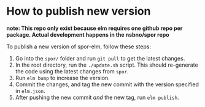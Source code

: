 # How to publish new version

__note: This repo only exist because elm requires one github repo per package. Actual development happens in the nsbno/spor repo__

To publish a new version of spor-elm, follow these steps:

1. Go into the `spor/` folder and run `git pull` to get the latest changes.
2. In the root directory, run the `./update.sh` script. This should re-generate the code using the latest changes from `spor`.
3. Run `elm bump` to increase the version.
4. Commit the changes, and tag the new commit with the version specified in `elm.json`.
5. After pushing the new commit _and_ the new tag, run `elm publish`.
